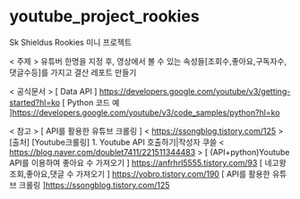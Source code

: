 # youtube_project_rookies
Sk Shieldus Rookies 미니 프로젝트




< 주제 > 
유튜버 한명을 지정 후, 영상에서 볼 수 있는 속성들[조회수,좋아요,구독자수,댓글수등]를 가지고 결산 레포트 만들기 
 

< 공식문서 > 
[ Data API ] https://developers.google.com/youtube/v3/getting-started?hl=ko 
[ Python 코드 예 ]https://developers.google.com/youtube/v3/code_samples/python?hl=ko 

< 참고 > 
[ API를 활용한 유튜브 크롤링 ]  < https://ssongblog.tistory.com/125 >
[출처] [Youtube크롤링] 1. Youtube API 호출하기|작성자 쿠쓸 < https://blog.naver.com/doublet7411/221511344483 >
[ (API+python)Youtube API를 이용하여 좋아요 수 가져오기 ] https://anfrhrl5555.tistory.com/93 
[ 네고왕 조회,좋아요,댓글 수 가져오기 ] https://yobro.tistory.com/190 
[ API를 활용한 유튜브 크롤링 ]https://ssongblog.tistory.com/125 

